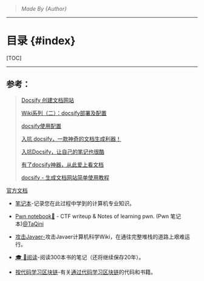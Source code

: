 > *Made By {Author}*

----------------------------------------------

# 目录 {#index}

[TOC]











--------------------------------------------

## 参考：

> [Docsify 创建文档网站](https://blog.csdn.net/wugenqiang/article/details/105785502)
>
> [Wiki系列（二）：docsify部署及配置](https://juemuren4449.com/archives/docsify-deploy-and-configuration)
>
> [docsify使用配置](https://blog.csdn.net/u012955829/article/details/108023961)
>
> [入坑 docsify，一款神奇的文档生成利器！](https://www.cnblogs.com/qing-gee/p/14011871.html)
>
> [入坑Docsify，让自己的笔记也很酷](https://blog.csdn.net/WEDUEST/article/details/112341870)
>
> [有了docsify神器，从此爱上看文档](https://www.jianshu.com/p/4883e95aa903)
>
> [docsify - 生成文档网站简单使用教程](https://segmentfault.com/a/1190000017576714)

[官方文档](https://docsify.js.org/#/?id=docsify)



- [笔记本](https://notebook.js.org/)-记录您在此过程中学到的计算机专业知识。
- [Pwn notebook📖](http://note.taqini.space/) - CTF writeup & Notes of learning pwn. (Pwn 笔记本)[@TaQini](https://github.com/TaQini)

- [攻击Javaer-](https://veal98.gitee.io/cs-wiki/#/)攻击Javaer计算机科学Wiki，在通往完整堆栈的道路上艰难运行。

- [🎓 🎨阅读](http://www.guofei.site/reading/#/)-阅读300本书的笔记（还将继续保存20年）。

- [按代码学习区块链](https://book.uchaindb.com/)-有关[通过代码学习区块链](https://book.uchaindb.com/)的代码和书籍。